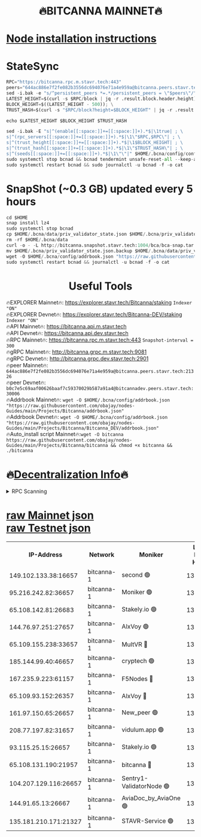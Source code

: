 <h1 align="center"> 🔥BITCANNA MAINNET🔥</h1>


[Node installation instructions](https://github.com/obajay/nodes-Guides/tree/main/Projects/Bitcanna)
=

# StateSync
```python
RPC="https://bitcanna.rpc.m.stavr.tech:443"
peers="644ac886e7f2fe082b3556dc694076e71a4e959a@bitcanna.peers.stavr.tech:21326"
sed -i.bak -e "s/^persistent_peers *=.*/persistent_peers = \"$peers\"/" $HOME/.bcna/config/config.toml
LATEST_HEIGHT=$(curl -s $RPC/block | jq -r .result.block.header.height); \
BLOCK_HEIGHT=$((LATEST_HEIGHT - 500)); \
TRUST_HASH=$(curl -s "$RPC/block?height=$BLOCK_HEIGHT" | jq -r .result.block_id.hash)

echo $LATEST_HEIGHT $BLOCK_HEIGHT $TRUST_HASH

sed -i.bak -E "s|^(enable[[:space:]]+=[[:space:]]+).*$|\1true| ; \
s|^(rpc_servers[[:space:]]+=[[:space:]]+).*$|\1\"$RPC,$RPC\"| ; \
s|^(trust_height[[:space:]]+=[[:space:]]+).*$|\1$BLOCK_HEIGHT| ; \
s|^(trust_hash[[:space:]]+=[[:space:]]+).*$|\1\"$TRUST_HASH\"| ; \
s|^(seeds[[:space:]]+=[[:space:]]+).*$|\1\"\"|" $HOME/.bcna/config/config.toml
sudo systemctl stop bcnad && bcnad tendermint unsafe-reset-all --keep-addr-book
sudo systemctl restart bcnad && sudo journalctl -u bcnad -f -o cat
```
# SnapShot (~0.3 GB) updated every 5 hours
```python
cd $HOME
snap install lz4
sudo systemctl stop bcnad
cp $HOME/.bcna/data/priv_validator_state.json $HOME/.bcna/priv_validator_state.json.backup
rm -rf $HOME/.bcna/data
curl -o - -L http://bitcanna.snapshot.stavr.tech:1004/bca/bca-snap.tar.lz4 | lz4 -c -d - | tar -x -C $HOME/.bcna --strip-components 2
mv $HOME/.bcna/priv_validator_state.json.backup $HOME/.bcna/data/priv_validator_state.json
wget -O $HOME/.bcna/config/addrbook.json "https://raw.githubusercontent.com/obajay/nodes-Guides/main/Projects/Bitcanna/addrbook.json"
sudo systemctl restart bcnad && journalctl -u bcnad -f -o cat
```

 <h1 align="center"> Useful Tools</h1>

🔥EXPLORER Mainnet🔥:    https://explorer.stavr.tech/Bitcanna/staking          `Indexer "ON"` \
🔥EXPLORER Devnet🔥:     https://explorer.stavr.tech/Bitcanna-DEV/staking     `Indexer "ON"` \
🔥API Mainnet🔥:         https://bitcanna.api.m.stavr.tech \
🔥API Devnet🔥:          https://bitcanna.api.dev.stavr.tech \
🔥RPC Mainnet🔥:         https://bitcanna.rpc.m.stavr.tech:443         `Snapshot-interval = 300` \
🔥gRPC Mainnet🔥:        http://bitcanna.grpc.m.stavr.tech:9081 \
🔥gRPC Devnet🔥:         http://bitcanna.grpc.dev.stavr.tech:2901 \
🔥peer Mainnet🔥:        `644ac886e7f2fe082b3556dc694076e71a4e959a@bitcanna.peers.stavr.tech:21326` \
🔥peer Devnet🔥:         `b0c7e5c69aaf00626baaf7c59370029b587a91a4@bitcannadev.peers.stavr.tech:30006` \
🔥Addrbook Mainnet🔥:    ```wget -O $HOME/.bcna/config/addrbook.json "https://raw.githubusercontent.com/obajay/nodes-Guides/main/Projects/Bitcanna/addrbook.json"``` \
🔥Addrbook Devnet🔥:    ```wget -O $HOME/.bcna/config/addrbook.json "https://raw.githubusercontent.com/obajay/nodes-Guides/main/Projects/Bitcanna/Bitcanna_DEV/addrbook.json"``` \
🔥Auto_install script Mainnet🔥:```wget -O bitcanna https://raw.githubusercontent.com/obajay/nodes-Guides/main/Projects/Bitcanna/bitcanna && chmod +x bitcanna && ./bitcanna```

🔥[Decentralization Info](https://github.com/obajay/StateSync-snapshots/tree/main/Projects/Bitcanna/Decentralization)🔥
=

<details>
<summary>RPC Scanning</summary>

<h2 align="center"> We scan nodes in real time every 4 hours. And we provide the final result of RPC endpoints.
We cannot influence the operation of these nodes in any way. </h2>


```python
If Voting Power is higher than 0 --> then the Node is a validator of the network and may be subject to attack and be a potential threat to the chain.
```
```python
We marked such validators with a red symbol
```

</details>

[raw Mainnet json](https://rpc-check.bcam.stavr.tech/bcam/rpc-bcam-result.json) \
[raw Testnet json](https://github.com/obajay/StateSync-snapshots/tree/main/Projects/Bitcanna/Rpc-Check-Testnet)
=



<table><tr><th>IP-Address</th><th>Network</th><th>Moniker</th><th>Latest Block Height</th><th>Earliest Block Height</th><th>Catching Up</th><th>Tx Index</th><th>Voting Power</th><th>Scan Time</th></tr><tr><td>149.102.133.38:16657</td><td>bitcanna-1</td><td>second 🟢</td><td>13157399</td><td>1</td><td>False</td><td>on</td><td>0</td><td>2024-03-24T18:03:13.427566041UTC</td></tr><tr><td>95.216.242.82:36657</td><td>bitcanna-1</td><td>Moniker 🟢</td><td>13157389</td><td>5776907</td><td>False</td><td>on</td><td>0</td><td>2024-03-24T18:02:12.506783123UTC</td></tr><tr><td>65.108.142.81:26683</td><td>bitcanna-1</td><td>Stakely.io 🟢</td><td>13157393</td><td>6152001</td><td>False</td><td>on</td><td>0</td><td>2024-03-24T18:02:35.670540567UTC</td></tr><tr><td>144.76.97.251:27657</td><td>bitcanna-1</td><td>AlxVoy 🟢</td><td>13157397</td><td>8805201</td><td>False</td><td>on</td><td>0</td><td>2024-03-24T18:03:02.876339446UTC</td></tr><tr><td>65.109.155.238:33657</td><td>bitcanna-1</td><td>MultVR 🔴</td><td>13157394</td><td>9933415</td><td>False</td><td>on</td><td>352859</td><td>2024-03-24T18:02:43.150620235UTC</td></tr><tr><td>185.144.99.40:46657</td><td>bitcanna-1</td><td>cryptech 🟢</td><td>13157388</td><td>11528001</td><td>False</td><td>on</td><td>0</td><td>2024-03-24T18:02:08.133662241UTC</td></tr><tr><td>167.235.9.223:61157</td><td>bitcanna-1</td><td>F5Nodes 🔴</td><td>13157395</td><td>12084001</td><td>False</td><td>on</td><td>573</td><td>2024-03-24T18:02:45.401212348UTC</td></tr><tr><td>65.109.93.152:26357</td><td>bitcanna-1</td><td>AlxVoy 🔴</td><td>13157399</td><td>12109301</td><td>False</td><td>on</td><td>1391954</td><td>2024-03-24T18:03:13.954773865UTC</td></tr><tr><td>161.97.150.65:26657</td><td>bitcanna-1</td><td>New_peer 🟢</td><td>13157393</td><td>12254001</td><td>False</td><td>on</td><td>0</td><td>2024-03-24T18:02:35.927047906UTC</td></tr><tr><td>208.77.197.82:31657</td><td>bitcanna-1</td><td>vidulum.app 🟢</td><td>13157393</td><td>12386934</td><td>False</td><td>on</td><td>0</td><td>2024-03-24T18:02:38.679601393UTC</td></tr><tr><td>93.115.25.15:26657</td><td>bitcanna-1</td><td>Stakely.io 🟢</td><td>13157392</td><td>13004569</td><td>False</td><td>on</td><td>0</td><td>2024-03-24T18:02:31.313236784UTC</td></tr><tr><td>65.108.131.190:21957</td><td>bitcanna-1</td><td>bitcanna 🔴</td><td>13157395</td><td>13057395</td><td>False</td><td>on</td><td>420178</td><td>2024-03-24T18:02:49.777422761UTC</td></tr><tr><td>104.207.129.116:26657</td><td>bitcanna-1</td><td>Sentry1-ValidatorNode 🟢</td><td>13157399</td><td>13128001</td><td>False</td><td>on</td><td>0</td><td>2024-03-24T18:03:14.614246611UTC</td></tr><tr><td>144.91.65.13:26667</td><td>bitcanna-1</td><td>AviaDoc_by_AviaOne 🟢</td><td>13157396</td><td>13145701</td><td>False</td><td>on</td><td>0</td><td>2024-03-24T18:02:58.307939271UTC</td></tr><tr><td>135.181.210.171:21327</td><td>bitcanna-1</td><td>STAVR-Service 🟢</td><td>13157397</td><td>13155001</td><td>False</td><td>on</td><td>0</td><td>2024-03-24T18:03:02.669997533UTC</td></tr></table>
